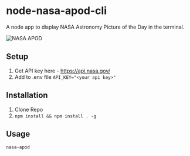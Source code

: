 # node-nasa-apod-cli
A node app to display NASA Astronomy Picture of the Day in the terminal.

![NASA APOD]([https://github.com/tbrundige/node-nasa-apod-cli/blob/dev/assets/nasa-apod.png?raw=true](https://github.com/tbrundige/node-nasa-apod-cli/blob/main/assets/nasa-apod.png))

## Setup
1. Get API key here - https://api.nasa.gov/
2. Add to .env file `API_KEY="<your api key>"`

## Installation
1. Clone Repo
2. `npm install && npm install . -g`

## Usage
`nasa-apod`
